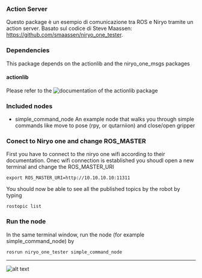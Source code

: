 ### Action Server 

Questo package è un esempio di comunicazione tra ROS e Niryo tramite un action server.
Basato sul codice di Steve Maassen: https://github.com/smaassen/niryo_one_tester.

### Dependencies
This package depends on the actionlib and the niryo_one_msgs packages

#### actionlib 
Please refer to the ![documentation](http://wiki.ros.org/actionlib) of the actionlib package 

### Included nodes
- simple_command_node
An example node that walks you through simple commands like move to pose (rpy, or qutarniion) and close/open gripper

### Conect to Niryo one and change ROS_MASTER
First you have to connect to the niryo one wifi according to their documentation. Onec wifi connection is established you shoudl open a new terminal and change the ROS_MASTER_URI
```
export ROS_MASTER_URI=http://10.10.10.10:11311
```
You should now be able to see all the published topics by the robot by typing
```
rostopic list
```
### Run the node 
In the same terminal window, run the node (for example simple_command_node) by 
```
rosrun niryo_one_tester simple_command_node
```

___
![alt text](https://gavazzionline.files.wordpress.com/2014/01/img_6916.jpg?w=300)
